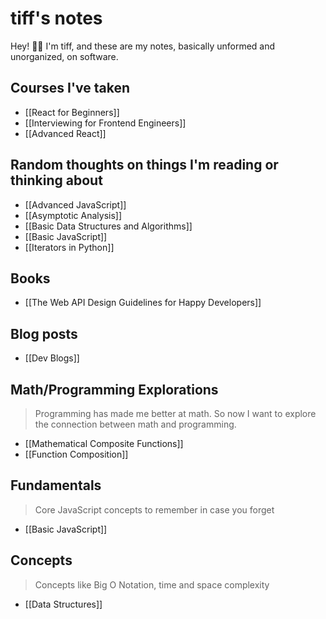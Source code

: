 # tiff's notes

Hey! 👋🏽 I'm tiff, and these are my notes, basically unformed and unorganized, on software.

## Courses I've taken

- [[React for Beginners]]
- [[Interviewing for Frontend Engineers]]
- [[Advanced React]]

## Random thoughts on things I'm reading or thinking about
- [[Advanced JavaScript]]
- [[Asymptotic Analysis]]
- [[Basic Data Structures and Algorithms]]
- [[Basic JavaScript]]
- [[Iterators in Python]]

## Books

- [[The Web API Design Guidelines for Happy Developers]]

## Blog posts

- [[Dev Blogs]]

## Math/Programming Explorations
> Programming has made me better at math. So now I want to explore the connection between math and programming.

- [[Mathematical Composite Functions]]
- [[Function Composition]]

## Fundamentals
> Core JavaScript concepts to remember in case you forget
- [[Basic JavaScript]]

## Concepts
> Concepts like Big O Notation, time and space complexity
- [[Data Structures]]





